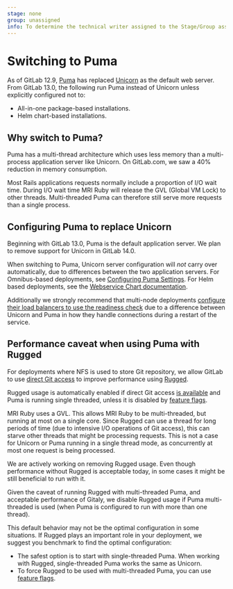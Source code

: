 ```yaml
---
stage: none
group: unassigned
info: To determine the technical writer assigned to the Stage/Group associated with this page, see https://about.gitlab.com/handbook/engineering/ux/technical-writing/#designated-technical-writers
---
```


# Switching to Puma

As of GitLab 12.9, [Puma](https://github.com/puma/puma) has replaced [Unicorn](https://yhbt.net/unicorn/)
as the default web server. From GitLab 13.0, the following run Puma instead of Unicorn unless
explicitly configured not to:

- All-in-one package-based installations.
- Helm chart-based installations.

## Why switch to Puma?

Puma has a multi-thread architecture which uses less memory than a multi-process
application server like Unicorn. On GitLab.com, we saw a 40% reduction in memory
consumption.

Most Rails applications requests normally include a proportion of I/O wait time.
During I/O wait time MRI Ruby will release the GVL (Global VM Lock) to other threads.
Multi-threaded Puma can therefore still serve more requests than a single process.

## Configuring Puma to replace Unicorn

Beginning with GitLab 13.0, Puma is the default application server. We plan to remove support for
Unicorn in GitLab 14.0.

When switching to Puma, Unicorn server configuration
will _not_ carry over automatically, due to differences between the two application servers. For Omnibus-based
deployments, see [Configuring Puma Settings](https://docs.gitlab.com/omnibus/settings/puma.html#configuring-puma-settings).
For Helm based deployments, see the [Webservice Chart documentation](https://docs.gitlab.com/charts/charts/gitlab/webservice/index.html).

Additionally we strongly recommend that multi-node deployments [configure their load balancers to use the readiness check](../load_balancer.md#readiness-check) due to a difference between Unicorn and Puma in how they handle connections during a restart of the service.

## Performance caveat when using Puma with Rugged

For deployments where NFS is used to store Git repository, we allow GitLab to use
[direct Git access](../gitaly/index.md#direct-access-to-git-in-gitlab) to improve performance using
[Rugged](https://github.com/libgit2/rugged).

Rugged usage is automatically enabled if direct Git access
[is available](../gitaly/index.md#how-it-works)
and Puma is running single threaded, unless it is disabled by
[feature flags](../../development/gitaly.md#legacy-rugged-code).

MRI Ruby uses a GVL. This allows MRI Ruby to be multi-threaded, but running at
most on a single core. Since Rugged can use a thread for long periods of
time (due to intensive I/O operations of Git access), this can starve other threads
that might be processing requests. This is not a case for Unicorn or Puma running
in a single thread mode, as concurrently at most one request is being processed.

We are actively working on removing Rugged usage. Even though performance without Rugged
is acceptable today, in some cases it might be still beneficial to run with it.

Given the caveat of running Rugged with multi-threaded Puma, and acceptable
performance of Gitaly, we disable Rugged usage if Puma multi-threaded is
used (when Puma is configured to run with more than one thread).

This default behavior may not be the optimal configuration in some situations. If Rugged
plays an important role in your deployment, we suggest you benchmark to find the
optimal configuration:

- The safest option is to start with single-threaded Puma. When working with
  Rugged, single-threaded Puma works the same as Unicorn.
- To force Rugged to be used with multi-threaded Puma, you can use
  [feature flags](../../development/gitaly.md#legacy-rugged-code).
